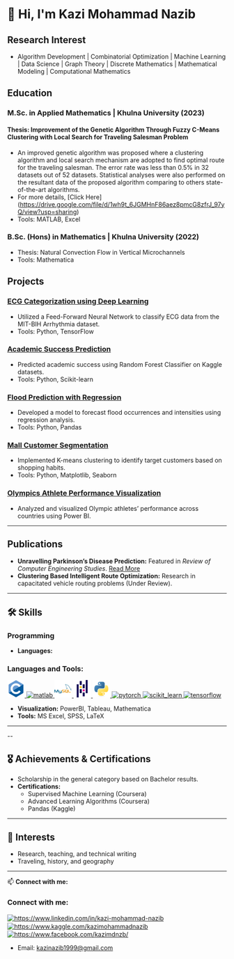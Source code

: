# 👋 Hi, I'm Kazi Mohammad Nazib



## Research Interest 
- Algorithm Development | Combinatorial Optimization | Machine Learning | Data Science | Graph Theory | Discrete Mathematics  | Mathematical Modeling | Computational Mathematics

## Education

### M.Sc. in Applied Mathematics | Khulna University (2023)  
#### Thesis: Improvement of the Genetic Algorithm Through Fuzzy C-Means Clustering with Local Search for Traveling Salesman Problem
  - An improved genetic algorithm was proposed where a clustering algorithm and local search mechanism are adopted to find optimal route for the traveling salesman. The error rate was less than 0.5% in 32 datasets out of 52 datasets. Statistical analyses were also   performed on the resultant data of the proposed algorithm comparing to others state-of-the-art algorithms.
  - For more details, [Click Here] (https://drive.google.com/file/d/1wh9t_6JGMHnF86aez8pmcG8zfrJ_97yQ/view?usp=sharing)
  - Tools: MATLAB, Excel

### B.Sc. (Hons) in Mathematics | Khulna University (2022)  
  - Thesis: Natural Convection Flow in Vertical Microchannels  
  - Tools: Mathematica

## Projects

### [ECG Categorization using Deep Learning](https://github.com/KaziMohammadNazib/ECG_Categorization_MIT_BIH_Arrhythmia_employing_FFNN)
- Utilized a Feed-Forward Neural Network to classify ECG data from the MIT-BIH Arrhythmia dataset.
- Tools: Python, TensorFlow

### [Academic Success Prediction](https://github.com/KaziMohammadNazib/Classification_with_academic_success)
- Predicted academic success using Random Forest Classifier on Kaggle datasets.
- Tools: Python, Scikit-learn

### [Flood Prediction with Regression](https://www.kaggle.com/code/kazimohammadnazib/flood-predict)
- Developed a model to forecast flood occurrences and intensities using regression analysis.
- Tools: Python, Pandas

### [Mall Customer Segmentation](https://github.com/KaziMohammadNazib/Mall-customer-segmentation)
- Implemented K-means clustering to identify target customers based on shopping habits.
- Tools: Python, Matplotlib, Seaborn

### [Olympics Athlete Performance Visualization](https://github.com/KaziMohammadNazib/Performance-of-Athletes-from-Different-Countries-in-Olympics)
- Analyzed and visualized Olympic athletes’ performance across countries using Power BI.

---

## Publications

- **Unravelling Parkinson’s Disease Prediction:** Featured in *Review of Computer Engineering Studies*. [Read More](https://doi.org/10.18280/rces.100201)
- **Clustering Based Intelligent Route Optimization:** Research in capacitated vehicle routing problems (Under Review).

---

## 🛠️ Skills

### Programming
- **Languages:** 
<h3 align="left">Languages and Tools:</h3>
<p align="left"> <a href="https://www.cprogramming.com/" target="_blank" rel="noreferrer"> <img src="https://raw.githubusercontent.com/devicons/devicon/master/icons/c/c-original.svg" alt="c" width="40" height="40"/> </a> <a href="https://www.mathworks.com/" target="_blank" rel="noreferrer"> <img src="https://upload.wikimedia.org/wikipedia/commons/2/21/Matlab_Logo.png" alt="matlab" width="40" height="40"/> </a> <a href="https://www.mysql.com/" target="_blank" rel="noreferrer"> <img src="https://raw.githubusercontent.com/devicons/devicon/master/icons/mysql/mysql-original-wordmark.svg" alt="mysql" width="40" height="40"/> </a> <a href="https://pandas.pydata.org/" target="_blank" rel="noreferrer"> <img src="https://raw.githubusercontent.com/devicons/devicon/2ae2a900d2f041da66e950e4d48052658d850630/icons/pandas/pandas-original.svg" alt="pandas" width="40" height="40"/> </a> <a href="https://www.python.org" target="_blank" rel="noreferrer"> <img src="https://raw.githubusercontent.com/devicons/devicon/master/icons/python/python-original.svg" alt="python" width="40" height="40"/> </a> <a href="https://pytorch.org/" target="_blank" rel="noreferrer"> <img src="https://www.vectorlogo.zone/logos/pytorch/pytorch-icon.svg" alt="pytorch" width="40" height="40"/> </a> <a href="https://scikit-learn.org/" target="_blank" rel="noreferrer"> <img src="https://upload.wikimedia.org/wikipedia/commons/0/05/Scikit_learn_logo_small.svg" alt="scikit_learn" width="40" height="40"/> </a> <a href="https://www.tensorflow.org" target="_blank" rel="noreferrer"> <img src="https://www.vectorlogo.zone/logos/tensorflow/tensorflow-icon.svg" alt="tensorflow" width="40" height="40"/> </a> </p>

- **Visualization:** PowerBI, Tableau, Mathematica  
- **Tools:** MS Excel, SPSS, LaTeX  



---

--

## 🎖️ Achievements & Certifications

- Scholarship in the general category based on Bachelor results.  
- **Certifications:**  
  - Supervised Machine Learning (Coursera)  
  - Advanced Learning Algorithms (Coursera)  
  - Pandas (Kaggle)  

---

## 🌱 Interests

- Research, teaching, and technical writing  
- Traveling, history, and geography  

---

📫 **Connect with me:**  
<h3 align="left">Connect with me:</h3>
<p align="left">
<a href="https://linkedin.com/in/https://www.linkedin.com/in/kazi-mohammad-nazib" target="blank"><img align="center" src="https://raw.githubusercontent.com/rahuldkjain/github-profile-readme-generator/master/src/images/icons/Social/linked-in-alt.svg" alt="https://www.linkedin.com/in/kazi-mohammad-nazib" height="30" width="40" /></a>
<a href="https://kaggle.com/https://www.kaggle.com/kazimohammadnazib" target="blank"><img align="center" src="https://raw.githubusercontent.com/rahuldkjain/github-profile-readme-generator/master/src/images/icons/Social/kaggle.svg" alt="https://www.kaggle.com/kazimohammadnazib" height="30" width="40" /></a>
<a href="https://fb.com/https://www.facebook.com/kazimdnzb/" target="blank"><img align="center" src="https://raw.githubusercontent.com/rahuldkjain/github-profile-readme-generator/master/src/images/icons/Social/facebook.svg" alt="https://www.facebook.com/kazimdnzb/" height="30" width="40" /></a>
</p>

- Email: [kazinazib1999@gmail.com](mailto:kazinazib1999@gmail.com)
